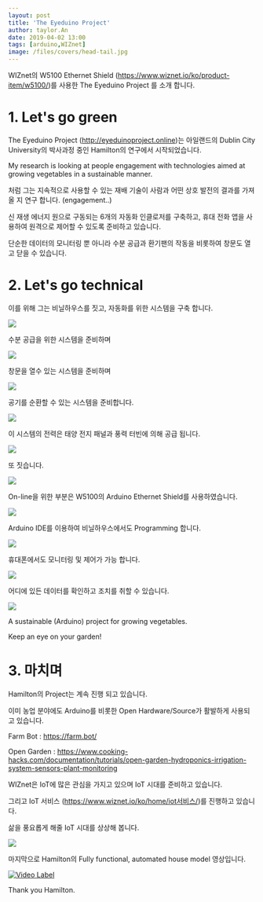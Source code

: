 ```yaml
---
layout: post
title: 'The Eyeduino Project'
author: taylor.An
date: 2019-04-02 13:00
tags: [arduino,WIZnet]
image: /files/covers/head-tail.jpg
---
```


WIZnet의 W5100 Ethernet Shield (https://www.wiznet.io/ko/product-item/w5100/)를 사용한 The Eyeduino Project 를 소개 합니다.

# 1. Let's go green

The Eyeduino Project (http://eyeduinoproject.online)는 아일랜드의 Dublin City University의 박사과정 중인 Hamilton의 연구에서 시작되었습니다.

My research is looking at people engagement with technologies aimed at growing vegetables in a sustainable manner.

처럼 그는 지속적으로 사용할 수 있는 재배 기술이 사람과 어떤 상호 발전의 결과를 가져 올 지 연구 합니다. (engagement..)

신 재생 에너지 원으로 구동되는 6개의 자동화 인클로저를 구축하고, 휴대 전화 앱을 사용하여 원격으로 제어할 수 있도록 준비하고 있습니다.

단순한 데이터의 모니터링 뿐 아니라 수분 공급과 환기팬의 작동을 비롯하여 창문도 열고 닫을 수 있습니다.


# 2. Let's go technical

이를 위해 그는 비닐하우스를 짓고, 자동화를 위한 시스템을 구축 합니다.

![](/files/posts/2019-04-02/eyeduino-12.jpg)

수분 공급을 위한 시스템을 준비하며

![](/files/posts/2019-04-02/eyeduino-1.jpg)

창문을 열수 있는 시스템을 준비하며

![](/files/posts/2019-04-02/eyeduino-2.jpg)

공기를 순환할 수 있는 시스템을 준비합니다.

![](/files/posts/2019-04-02/eyeduino-3.jpg)

이 시스템의 전력은 태양 전지 패널과 풍력 터빈에 의해 공급 됩니다.

![](/files/posts/2019-04-02/eyeduino-4.jpg)

또 짓습니다.

![](/files/posts/2019-04-02/eyeduino-6.jpg)

On-line을 위한 부분은 W5100의 Arduino Ethernet Shield를 사용하였습니다.

![](/files/posts/2019-04-02/eyeduino-8.jpg)

Arduino IDE를 이용하여 비닐하우스에서도 Programming 합니다.

![](/files/posts/2019-04-02/eyeduino-7.jpg)

휴대폰에서도 모니터링 및 제어가 가능 합니다.

![](/files/posts/2019-04-02/eyeduino-10.jpg)

어디에 있든 데이터를 확인하고 조치를 취할 수 있습니다.

![](/files/posts/2019-04-02/eyeduino-11.jpg)


A sustainable (Arduino) project for growing vegetables.

Keep an eye on your garden!

# 3. 마치며

Hamilton의 Project는 계속 진행 되고 있습니다.

이미 농업 분야에도 Arduino를 비롯한 Open Hardware/Source가 활발하게 사용되고 있습니다.

Farm Bot : https://farm.bot/

Open Garden : https://www.cooking-hacks.com/documentation/tutorials/open-garden-hydroponics-irrigation-system-sensors-plant-monitoring

WIZnet은 IoT에 많은 관심을 가지고 있으며 IoT 시대를 준비하고 있습니다.

그리고 IoT 서비스 (https://www.wiznet.io/ko/home/iot서비스/)를 진행하고 있습니다.

삶을 풍요롭게 해줄 IoT 시대를 상상해 봅니다.

![](/files/posts/2019-03-06/WIZnetIoT.png)

마지막으로 Hamilton의 Fully functional, automated house model 영상입니다.

[![Video Label](/files/posts/2019-04-02/eyeduino-9.jpg)](https://www.youtube.com/embed/ezKlSQfqKzc)

Thank you Hamilton.
